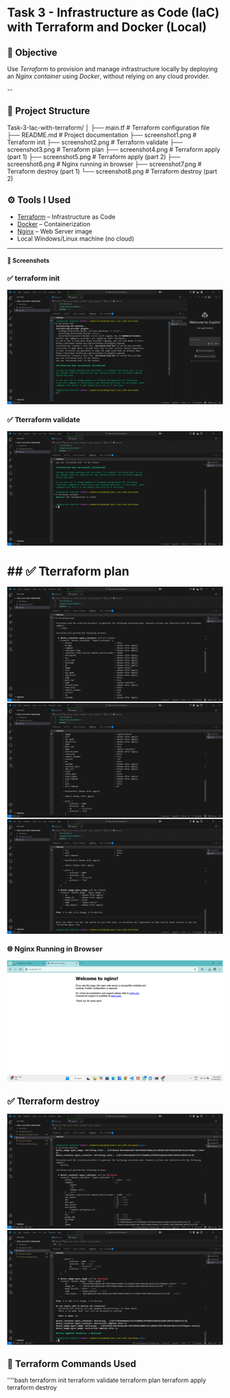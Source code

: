 # Task 3 - Infrastructure as Code (IaC) with Terraform and Docker (Local)

## 📌 Objective

Use *Terraform* to provision and manage infrastructure locally by deploying an *Nginx container* using *Docker*, without relying on any cloud provider.

--

## 📁 Project Structure
Task-3-Iac-with-terraform/
│
├── main.tf                 # Terraform configuration file
├── README.md               # Project documentation
├── screenshot1.png         # Terraform init
├── screenshot2.png         # Terraform validate
├── screenshot3.png         # Terraform plan
├── screenshot4.png         # Terraform apply (part 1)
├── screenshot5.png         # Terraform apply (part 2)
├── screenshot6.png         # Nginx running in browser
├── screenshot7.png         # Terraform destroy (part 1)
└── screenshot8.png         # Terraform destroy (part 2)
                               
## ⚙ Tools I Used

- [Terraform](https://www.terraform.io/) – Infrastructure as Code
- [Docker](https://www.docker.com/) – Containerization
- [Nginx](https://hub.docker.com/_/nginx) – Web Server image
- Local Windows/Linux machine (no cloud)

---

#### 📸 Screenshots


### ✅ terraform init
![image alt](https://github.com/osuruchaitanya/Task-3-Iac-with-terraform/blob/f858b4ca1b34eb8d23771ec5b3d57c61fae180ae/screenshot1.png)
### ✅ Tterraform validate
![image alt](https://github.com/osuruchaitanya/Task-3-Iac-with-terraform/blob/2709c2bee5d7e0b4e61a1a3e8d2d18403de53a81/screenshot2.png)
# ## ✅ Tterraform plan 
![image alt](https://github.com/osuruchaitanya/Task-3-Iac-with-terraform/blob/eee5b925558109f5bed83a896421e4bd07bd422f/screenshot3.png)
![image alt](https://github.com/osuruchaitanya/Task-3-Iac-with-terraform/blob/cd50b140335c56b8f4dbe86de5d42d5f84e79ae2/screenshot4.png)
![image alt](https://github.com/osuruchaitanya/Task-3-Iac-with-terraform/blob/071c33c58b3940892d01071891c92cec4b2488e0/screenshot5.png)
###  🌐 Nginx Running in Browser
![image alt](https://github.com/osuruchaitanya/Task-3-Iac-with-terraform/blob/7f8af1854a8ba0f6647139c6362a73a20070f9cb/screenshot6.png)
## ✅ Tterraform destroy
![image alt](https://github.com/osuruchaitanya/Task-3-Iac-with-terraform/blob/d3e64a281cda37a0a23847ad5a019ff13e2f7cea/screenshot7.png)
![image alt](https://github.com/osuruchaitanya/Task-3-Iac-with-terraform/blob/b8816dbfd50ade1d1cdb09f9b04196ad3d7c838c/screenshot8.png)


 ## 🔧 Terraform Commands Used
''''bash
terraform init
terraform validate
terraform plan
terraform apply
terraform  destroy
